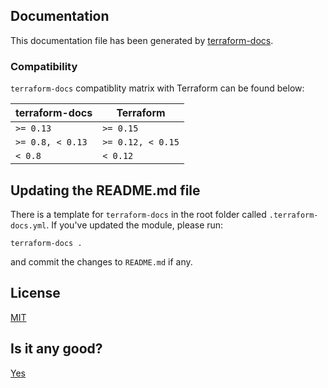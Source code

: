 ## Documentation

This documentation file has been generated by [terraform-docs](https://github.com/terraform-docs/terraform-docs).

### Compatibility

`terraform-docs` compatiblity matrix with Terraform can be found below:

<table class="table pure-table">
  <thead>
    <tr>
      <th>terraform-docs</th>
      <th>Terraform</th>
    </tr>
  </thead>
  <tbody>
    <tr>
      <td><code>&gt;= 0.13</code></td>
      <td><code>&gt;= 0.15</code></td>
    </tr>
    <tr>
      <td><code>&gt;= 0.8, &lt; 0.13</code></td>
      <td><code>&gt;= 0.12, &lt; 0.15</code></td>
    </tr>
    <tr>
      <td><code>&lt; 0.8</code></td>
      <td><code>&lt; 0.12</code></td>
    </tr>
  </tbody>
</table>

## Updating the README.md file

There is a template for `terraform-docs` in the root folder called `.terraform-docs.yml`. If you've updated the module, please run:

```
terraform-docs .
```

and commit the changes to `README.md` if any.

## License

[MIT](LICENSE)


## Is it any good?

[Yes](http://news.ycombinator.com/item?id=3067434)

